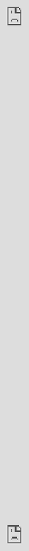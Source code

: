 ```yaml
---
layout: post
date:   2019-05-04
image: "/puerto_rico_now/images/future_scenarios/thumbnail.png"
title:  "Puerto Rico After Maria: Prediction of Future Scenario"
author: "Aline Faiwichow Estefam, Esteban Vanegas Jr, Ge Guo, Qi Yang"
---
```


<br/><br/>

![concept_image](/puerto_rico_now/images/future_scenarios/concept_photo.png#full)    
<br/><br/>
<br/><br/>
<span style="font-family:Helvetica; font-size:2em;">**<1>Reconstruction is Underway**</span>

Puerto Rico is in a state of serious change. Over a year since the devastation of Hurricanes Maria and Irma, federal disaster aid continues to be withheld by Congress, forcing recovery efforts to continue unaided by the federal government. Yet in many ways, the destruction caused by this storms served as a red herring for many American media outlets during the brief period when the disaster was covered. The storms were framed as events that decimated the island, but prior to their making landfall in November 2017, residents had already been feeling the effects of rising unemployment, crippling debt, and exploitative development practices for several decades. In addition to the loss of over 3,000 lives, the destruction left in the wake of these storms pushed much of the island’s infrastructure and resources past capacity. For many, this disaster has been the final motivator to leave Puerto Rico. Those who remain will be the first to bear witness to dramatic changes as reconstruction properly begins.

![concept_image](/puerto_rico_now/images/future_scenarios/blueroof.jpg)

<br/><br/>
<span style="font-family:Helvetica; font-size:1.5em;">**<1-1>In February of 2019, Congress Approved $1.5 Billion in Relief Aid**</span>
  
To understand what these changes may be and how Puerto Rico will be transformed, our research team began an initial investigation into the island’s ongoing demographic and economic shifts within a historical context to answer four questions:
  
  - Who stands to profit and who stands to suffer from reconstruction efforts?
  - Which areas are going to see the greatest change?
  - How are these areas going to be redeveloped, and at what cost?
  - What are the alternatives to our prediction?

<br/><br/>
<span style="font-family:Helvetica; font-size:1.5em;">**<1-2>That Same Year, Puerto Rico Reported a Record-Breaking 1.7 Million Tourists in 2018**</span>  
  
Though it is impossible to predict with full accuracy the future of Puerto Rico, our team has identified multiple directions in which the island may be headed using this data. Without loss of generality, we chose to develop and focus on two hypothetical future scenarios that favor the interests of individuals on opposite ends of a spectrum of figures who wish to see Puerto Rico prosper in different ways. In doing so, we hope to provide a specific picture of what is possible in the near future, as well as to highlight the dangerous processes underway in Puerto Rico at the present moment.  
  
<br/><br/>
<span style="font-family:Helvetica; font-size:2em;">**<2>A Venture Capitalist’s Paradise, or an Island for the People?**</span>
  
![concept photo](/puerto_rico_now/images/future_scenarios/concept_image.png)
  
  
On one end of this spectrum lie developers, investors, politicians, and citizens who view Puerto Rico as a potential tourist haven, corporate tax shelter, or both. Such individuals benefit from economic incentives to develop Puerto Rico using American capital. On the other end of the spectrum lie Puerto Ricans who draw inspiration from a rich history of collective community organization to envision an island free of the extraction practices inherent to the colony. Such a Puerto Rico is organized into collective land trusts, has a diverse economy focused on local production and reinvestment into municipalities, and engages directly with global actors. The idea of tourism as an income generator is not absent from this scenario, but the practice of capitalizing on tourists is performed at a smaller scale and using practices that do not displace current residents. 

We understand, of course, that these are two extremes on a broad spectrum that includes individuals and groups with aligned, conflicting, and often competing interests. Yet in examining the ideology behind opposite ends of this spectrum and proposing our own radical future for the island tailored to each, we hope to reach a richer picture of where Puerto Rico is heading, how a plethora of the factors contributing to this change were already in place before the natural disaster, and what is being done currently to effect changes that, inevitably, will leave some better off and others exploited and displaced. 

With a focus on development and investment into the different municipalities of Puerto Rico, we attempted to uncover which municipalities will receive the greatest investment under two different scenarios that predict the island’s future under vastly different conditions. For our first scenario, we considered which municipalities are likely to receive the greatest dollar amount of development if current trends that enable predatory enterprises to flourish grows unchecked. Our second scenario considers those which have seen the greatest negative impact from such destructive developments, and visualizes a future in which these municipalities receive the greatest funding to restructure their economies, provide basic goods and services, and promote a sustainable quality of life for residents. The resulting maps showing both of these areas are visualized below.

  
<div class="iframe-full"><iframe src="https://api.mapbox.com/styles/v1/yqjim111/cjuo99aj902l51fmbd2lxl2mp.html?fresh=true&title=true&access_token=pk.eyJ1IjoieXFqaW0xMTEiLCJhIjoiY2psb2k5ZGZkMXR1czNxdDV3dW55b3hyaiJ9.ihJM3eJ8hNrDmr7EYKjo7w#7.5/18.241454/-66.318462/0" style="position:absolute;top:0;left:0;width:100%;height:100%;" frameborder="0"></iframe></div>

![LegendDecision](/puerto_rico_now/images/future_scenarios/Fundingpriority.png) 

*Tourism Scenario Decision Making Map*
  
<div class="iframe-full"><iframe src="https://api.mapbox.com/styles/v1/yqjim111/cjuo8ys5p066h1fpln1cxlrw6.html?fresh=true&title=true&access_token=pk.eyJ1IjoieXFqaW0xMTEiLCJhIjoiY2psb2k5ZGZkMXR1czNxdDV3dW55b3hyaiJ9.ihJM3eJ8hNrDmr7EYKjo7w#7.5/18.241454/-66.318462/0" style="position:absolute;top:0;left:0;width:100%;height:100%;" frameborder="0"></iframe></div>

![LegendDecision](/puerto_rico_now/images/future_scenarios/Fundingpriority.png) 

*Lantrust Scenario Decision Making Map*
  
<br/><br/>  

As our investigation continued, the odious debt of Puerto Rico grew more evident as a key factor in determining which municipalities suffer and prosper under current socio-economic conditions. As will be discussed later, a percentage of this debt has been argued to be unconstitutional, and will factor into an argument for allocating funds to municipalities under our second scenario. The result of decades of financial mismanagement by the government and predatory American financial practices, Puerto Rico’s debt stands at a staggering $74 Billion.

These destructive development projects, which will herein be referred to as enterprises, can vary widely in nature, from pharmaceutical operations that generate massive pollution to tech giants such as Microsoft, but they often possess several characteristics in common.

  - If purely commercial in nature, the enterprise employs relatively few Puerto Ricans
  - The enterprise displaces current residents through buyouts, price outs, or eviction from lands to which the occupants possess no legal claim
  - The enterprise, being American in origin, benefits from substantial tax breaks not offered to Puerto Rican businesses
  
The founders, investors, and developers who generate such enterprises naturally wish to see the greatest return with the least risk, and often choose to finance projects in areas with pre-established infrastructure and similar developments. For our first scenario, we considered which 8 municipalities are likely to receive the greatest dollar amount of development if current trends that enable such enterprises to flourish grows unchecked. 

<br/><br/>

<span style="font-family:Helvetica; font-size:1.5em;">**<2A>Exploitation and Extraction: A Scenario for Predatory Development**</span>
  
Puerto Rico has long been a source for wealth extraction under colonial powers, beginning with Spain in 1493 to the United States in the present day. Though legally classified as an unincorporated territory of the United States, Puerto Rico remains subject to exploitative laws that continue to profit American venture capitalists, developers, and investors. The enterprises of these figures often generate profits without providing significant job growth or tax revenue to the island. 

Our first scenario imagines a future in which such figures have developed Puerto Rico into a lucrative operation that operates with few local employees and is exempt from significant municipal, territorial, and federal taxes. Tourism--already a major part of Puerto Rico’s economy--has grown in scale to become the dominant industry on the island, providing luxury as well as discount services to tourists of all classes. Tax-sheltered business developments employ a small percentage of Puerto Ricans with sufficient education and wealth to make a relatively easy transition into the tech and finance sectors, while the majority of the population are employed in the service sector. Were such a scenario to be realized, we predict the greatest developments and their immediate consequences would most likely occur in the municipalities shown in dark red in the decision map below.

<div style="padding:60% 0 0 0;position:relative;"><iframe src="https://api.mapbox.com/styles/v1/yqjim111/cjuo99aj902l51fmbd2lxl2mp.html?fresh=true&title=true&access_token=pk.eyJ1IjoieXFqaW0xMTEiLCJhIjoiY2psb2k5ZGZkMXR1czNxdDV3dW55b3hyaiJ9.ihJM3eJ8hNrDmr7EYKjo7w#7.5/18.241454/-66.318462/0" style="position:absolute;top:0;left:0;width:100%;height:100%;" frameborder="0"></iframe></div>

![LegendDecision](/puerto_rico_now/images/future_scenarios/Fundingpriority.png) 

*Tourism Scenario Decision Making Map*
  
For this scenario, we distributed the $18.5 Billion relief aid package appropriated by Congress for the recovery of Puerto Rico, putting ourselves in the position of elected officials of the government of Puerto Rico who favor the interests of developers. Using the above decision map, the aid was distributed according to what are predicted to be the most lucrative municipalities for American developers. Puerto Rico has the third-largest income inequality worldwide, and in keeping with its current distribution of income, the most profitable 10% of municipalities received 75% of the aid. These funds, it is predicted, could be used not merely to rebuild but to encourage stakeholders in large-scale Puerto Rican tourism and business operations to expand and improve upon their developments. The distribution of this aid among the top 10% of municipalities identified as profitable for continued development is shown below.
  
![Tourism Layer Barchart](/puerto_rico_now/images/future_scenarios/TourismBarChart.jpg)  
  
We began our investigation by imagining ourselves in the role of someone who possesses sufficient capital and desire to develop in Puerto Rico, and then constructed this map to see where the greatest incentive lay for our venture. It was necessary to first consider the zoning regulations of the island. Revitalization areas are regions designated by the government of Puerto Rico as badly in need of development. As such, these places are offered up to developers with significant tax breaks. Naturally Protected Areas and Difficult Development areas are regions where development is generally prohibited by law or discouraged by challenging geography. In addition, areas that have undergone significant depopulation following the hurricanes were considered using data from the Humanitarian Data Exchange. People often leave Puerto Rico for multiple reasons; resources can run out, unemployment can soar, and properties can be foreclosed. Such areas, however, present an advantage to investors who can buy up cheap and develop without the obstacle of displacing many existing inhabitants.

![Tourism Layer Breakdown](/puerto_rico_now/images/future_scenarios/tourism_breakdown.png)  

Most entrepreneurs, investors, and developers wish to see the greatest return on an investment with as little risk as possible, and look to examples of lucrative operations already turning a profit. Tourism should immediately come to mind. In spite of the destruction of Hurricanes Maria and Irma, the number of tourists lodging in hotels across the island was up to a  record-breaking 1,766,578 guests in 2018. This makes building a hotel, resort, spa, or attraction in an expensive area frequented by high-end visitors a good location for a profitable venture. Below are shown the locations of existing hotels, ranked by price, where we expect to see proportional future development. 
  
<div style="padding:60% 0 0 0;position:relative;"><iframe src="https://api.mapbox.com/styles/v1/yqjim111/cjuoazzbsbe001fn0v71i4psi.html?fresh=true&title=true&access_token=pk.eyJ1IjoieXFqaW0xMTEiLCJhIjoiY2psb2k5ZGZkMXR1czNxdDV3dW55b3hyaiJ9.ihJM3eJ8hNrDmr7EYKjo7w#7.5/18.241454/-66.318462/0" style="position:absolute;top:0;left:0;width:100%;height:100%;" frameborder="0"></iframe></div>
*Tourism Density - Hotel Density and Price* 
<br/><br/>  

Finally, we considered the debt of each municipality as reported by the Puerto Rican Bureau of Statistics in determining which areas will likely see the greatest investment in the near future. Areas with less debt received a higher ranking within an economic index, and marked as the most attractive for developers in the map below. White municipalities were left out of the government study that provided this economic data, and therefore were not considered.

<div style="padding:60% 0 0 0;position:relative;"><iframe src="https://api.mapbox.com/styles/v1/yqjim111/cjuo9rawabonc1flpiitc01fg.html?fresh=true&title=true&access_token=pk.eyJ1IjoieXFqaW0xMTEiLCJhIjoiY2psb2k5ZGZkMXR1czNxdDV3dW55b3hyaiJ9.ihJM3eJ8hNrDmr7EYKjo7w#7.5/18.241454/-66.318462/0" style="position:absolute;top:0;left:0;width:100%;height:100%;" frameborder="0"></iframe></div>
*Economics Index* 

![LegendTest](/puerto_rico_now/images/future_scenarios/economicsindexLegend.png) 
  
Together, these factors determined regions in which we expect to receive the most American investment. Lighter municipalities--largely located within the interior--will likely see further unemployment and lower incomes, prompting increased migration. Areas on the periphery may be gentrified or developed in other ways to meet the needs of coastal regions and urban centers where the vast majority of Puerto Rico’s wealth is now concentrated. Puerto Ricans who remain employed in these rich, swanky municipalities will largely be occupying jobs in the service sector, with a small population of local mid-level management and an even smaller class of local investors and profiteers.    

Why invest in Puerto Rico? As long as the capital we use to develop originates in the United States--via a real-estate holding company, mutual fund, or typical venture capitalist development operation--we benefit from a triple tax break offered to US investors. Moreover, some 98% of the island is classified as an Opportunity Zone; allowing us to reinvest capital gains from our initial investment into an income tax-free Opportunity Fund. Together, these advantages may save investors up to 37.5% in federal taxes. 
  

<br/><br/> 
<span style="font-family:Helvetica; font-size:1.5em;">**<2B>A (Potentially) Adequate Intervention: A Collective Scenario For Puerto Ricans**</span>  

Puerto Rico does not, by any means, have to follow this narrative. Consider that Congress has appropriated $18.5 billion in hurricane relief aid, (a previous $1.5 billion was approved for spending back in February, and so is not included in our analysis). Additionally, some 23.8% of Puerto Rican debt has recently been argued to be unconstitutional. Combining potential disaster relief aid and forgiven debt leaves the government of Puerto Rico in a significantly better financial position to provide for its residents in reconstruction efforts. Our second scenario imagines that these funds are invested in the municipalities which have seen the greatest negative impact from the predatory enterprises outlined in the previous scenario, with the goal of restructuring their economies, providing basic goods and services, and promoting a sustainable quality of life for residents. Should this scenario be realized, the municipalities which we predict would see the greatest aid invested to meet these needs are shown in dark red in the decision map below. 
  
<div style="padding:60% 0 0 0;position:relative;"><iframe src="https://api.mapbox.com/styles/v1/yqjim111/cjuo8ys5p066h1fpln1cxlrw6.html?fresh=true&title=true&access_token=pk.eyJ1IjoieXFqaW0xMTEiLCJhIjoiY2psb2k5ZGZkMXR1czNxdDV3dW55b3hyaiJ9.ihJM3eJ8hNrDmr7EYKjo7w#7.5/18.241454/-66.318462/0" style="position:absolute;top:0;left:0;width:100%;height:100%;" frameborder="0"></iframe></div>
*Lantrust Scenario Decision Making Map*

<br/><br/> 

With this in mind, we again imagined ourselves in the position of elected Puerto Rican officials with the power and desire to distribute the combined sum of $36.1 Billion, but this time with the intention of providing resources to communities as will be later outlined. This time, a more egalitarian distribution that nonetheless favors municipalities identified as the most neglected and/or exploited by American venture capitalist operations was used. The distribution of aid among the top 10% of municipalities most likely to receive the greatest financial support is shown below.  

![LandtrustBarchart](/puerto_rico_now/images/future_scenarios/LandtrustBarChart.jpg) 

<br/><br/> 

Our Collective Scenario is so named because it draws upon a rich history of co-ops, inclusive work practices, land trusts, and past social welfare policies that were later struck down by the United States. Numerous political figures, such as Pedro Albizu Campo, were jailed by the United States for attempting to organize workers. During the process of drafting a constitution in the 1950’s, the framers of Puerto Rico’s constitution attempted to include a provision for the right to work, a measure vetoed by the United States Congress, and an issue which is still debated today.

In the present moment, numerous examples can be found of cooperative practices in Puerto Rico that fortify communities and protect exploited and persecuted populations. Consider farming co-ops, some of which address the serious issue of food insecurity in Puerto Rico. Many of these collectives are run by women--others are self-proclaimed safe spaces for queer and LGBT communities. The community of Caño Martín Peña is famous as Puerto Rico’s only land trust. Located near the wealthy district of Milla de Oro, the eight neighborhoods that make up the trust faced serious threat of gentrification. While the land trust effectively prevents residents from losing their homes to gentrifiers or to competing land claims, the area remains impoverished and residents at risk of being priced out. Communities such as Rio Piedras are in the early stages of organizing in to a land trust, an endeavor which requires significant legal effort and expenses. 
  
  
![Landtrust Layer Breakdown](/puerto_rico_now/images/future_scenarios/landtrust_breakdown.png)

<br/><br/> 

<span style="font-family:Helvetica; font-size:2em;">**<3>Necessary Conditions For The Success Of A Cooperative Scenario**</span>  
  
Though these isolated examples of collective organization are inspiring, many are also struggling. It will require the support of these bottom-up practices from a major funding source to help guarantee their long-term success in the early stages of establishment as well as encourage others to follow suit. As such, our scenario requires us to suppose three things when considering the spending of a promised $18.5 Billion of disaster relief aid:

<span style="font-family:Helvetica; font-size:1.5em;">**<3-1>Federal Aid Must Put to the Task of Providing, not of Restoring:**</span>

  - **The provision of basic goods and services--including health care and public education, the development of infrastructure in the poorest municipalities, and the recognition of human rights**
  
  - **The provision of basic goods and services--especially healthcare and education--must be provided at little to no cost to all Puerto Ricans, many of whom mourn the loss of loved ones who perished from preventable causes following the hurricanes.** 

  - **Local businesses, partnerships, collectives, and co-ops must be encouraged, through subsidies or tax incentives, and predatory development disincentivized, in an effort to close the income gap across Puerto Rico**  

<br/><br/> 

<div style="padding:60% 0 0 0;position:relative;"><iframe src="https://api.mapbox.com/styles/v1/yqjim111/cjuocajn03y3n1fnoms0w4aia.html?fresh=true&title=true&access_token=pk.eyJ1IjoieXFqaW0xMTEiLCJhIjoiY2psb2k5ZGZkMXR1czNxdDV3dW55b3hyaiJ9.ihJM3eJ8hNrDmr7EYKjo7w#7.5/18.241454/-66.318462/0" style="position:absolute;top:0;left:0;width:100%;height:100%;" frameborder="0"></iframe></div>
*Average Weekly Income*
![Average Weekly Income Legend](/puerto_rico_now/images/future_scenarios/averageweeklysalaryLegend.png)

<div style="padding:60% 0 0 0;position:relative;"><iframe src="https://api.mapbox.com/styles/v1/yqjim111/cjuocaor501v71gnsqsdyb9qi.html?fresh=true&title=true&access_token=pk.eyJ1IjoieXFqaW0xMTEiLCJhIjoiY2psb2k5ZGZkMXR1czNxdDV3dW55b3hyaiJ9.ihJM3eJ8hNrDmr7EYKjo7w#7.5/18.241454/-66.318462/0" style="position:absolute;top:0;left:0;width:100%;height:100%;" frameborder="0"></iframe></div>
*Employment Quantity*
![Average Annual Employment Legend](/puerto_rico_now/images/future_scenarios/averageannualemploymentLegend.png)

<br/><br/>

<span style="font-family:Helvetica; font-size:2em;">**<4>The Case for a Freer Puerto Rico: What Needs to Happen to Ensure Long-Term Success**</span>

The previous scenario was developed supposing that only disaster relief funds be used to provide goods and services that were already lacking in Puerto Rico while aiding local businesses, partnerships, and cooperatives to generate employment and begin a path out of poverty. Ambitious to say the least, such a scenario will be hard pressed to succeed in a short amount of time. For a longer-term solution to take effect, we will need some more ambitious conditions.

  - **Provision must be made for the restructuring of Puerto Rico’s $74 billion debt Specifically, the $17.6 billion debt issued after Puerto Rico reached its constitutional debt limit must be forgiven**
  - **Transparent Puerto Rican lawmakers must be allowed to spend this total sum of $36.1 billion to reinvest in Puerto Rico, rather than rebuild failing systems**
  - **An end must be brought to the triple-tax breaks and Opportunity Zones that have enabled predatory development to bleed Puerto Rico of its resources**
  - **The Jones Act of 1917 must be repealed to allow Puerto Rico to engage in commerce with global actors independent of the restrictions of the US Merchant Marine**

<br/><br/>
<div style="padding:60% 0 0 0;position:relative;"><iframe src="https://yqjim111.github.io/conflicturbanism/" style="position:absolute;top:0;left:0;width:100%;height:100%;" frameborder="0"></iframe></div>
*Future Scenario-Weekly Wage*
![Future Average Annual Employment Legend](/puerto_rico_now/images/future_scenarios/futureaverageweeklysalaryLegend.png)
  
Above is a familiar map showing the income disparity in Puerto Rico at present, as well as a best-case scenario in which residents of the poorest municipalities are able to fetch a salary within 15% of the highest average weekly salary of any Puerto Rican municipality. Our investigation revealed that poorest 50% of Puerto Ricans earn less than half as much as their compatriots in the riches municipality, Juncos. Moreover, at 9.3%, Puerto Rico’s unemployment rate is more than double the national average. Combine this with a much higher number of people pushed out of the formal labor force, and it’s clear to see that significant spending and reinvestment must be made into preparing Puerto Rico as a political entity to operate with greater autonomy after 500 years and counting of colonial rule. Whether this entails a reclassification of Puerto Rico as a political entity is another matter. What is certain is that solutions such as the land trust of Caño Martín Peña or the development of a community plantain farm require greater foresight and intervention to improve the quality of life for residents long term. These solutions buy time, during which a new generation must be educated, existing institutions must be preserved, infrastructure developed, and local commerce allowed to grow slowly. Such investments in individual residents, particularly in populations that have been left neglected by their government for generations, require enormous time to produce tangible results and reflect an improved quality of life. There exists, too, an experimental quality to this scenario, one that implies far greater uncertainty than an island ruled by tourists and hedge funds. But it is precisely this degree of uncertainty involved in promoting the general welfare through provision for individuals that demands action. 

<br/><br/>

***If you would like to participate in deciding the future of Puerto Rico, visit our website:*
*<https://yqjim111.github.io/>***



<br/><br/>
<br/><br/>
**Reference:**
1. Negrón-Muntaner, Frances. “Blackout: What darkness illuminated in Puerto Rico”. Politics/Letters. http://politicsslashletters.org/blackout-darkness-illuminated-puerto-rico/ (accessed May 2, 2019)

2. Government of Puerto Rico. “Registration and Occupancy Report”. Puerto Rico Tourism Company. https://www.prtourism.com/dnn/Portals/0/PDF_Statis5tics/Reg_Ocuppancy/End%20of%20Year%202018.pdf?ver=2019-02-26-152653-087 (accessed May 2, 2019)

3. Morales, Ed. “The Roots of Puerto Rico’s Debt Crisis—and Why Austerity Will Not Solve It“. The Nation. https://www.thenation.com/article/the-roots-of-puerto-ricos-debt-crisis-and-why-austerity-will-not-solve-it/ (accessed May 2, 2019)

4. Bannan, Natasha. “ Puerto Rico's Odious Debt: The Economic Crisis of Colonialism”. The City University of New York Law Review. https://academicworks.cuny.edu/cgi/viewcontent.cgi?referer=https://www.google.com/&httpsredir=1&article=1404&context=clr. (retrieved May 2, 2019)

5. Economic Innovation Group. “Opportunity Zones”. Economic Innovation Group. https://eig.org/opportunityzones/about (retrieved May 2, 2019)

6. Government of Puerto Rico. “Puerto Rico Disaster Recovery Action Plan”. Departamento de la Vivienda. http://www.cdbg-dr.pr.gov/wp-content/uploads/downloads/111618_PRDOH%20Action%20Plan_Substantial%20Amendment.pdf (accessed May 2, 2019)

7.  Little, Becky. “Puerto Rico’s Complicated History with the United States”. History. https://www.history.com/news/puerto-ricos-complicated-history-with-the-united-states (accessed May 2, 2019)

8.  Merling, Laura. “Puerto Rico’s Peculiar Case: Bankruptcy of an Unincorporated territory.” Center for Economics and Policy Research. http://cepr.net/publications/briefings/testimony/puerto-rico-s-peculiar-case-bankruptcy-of-an-unincorporated-territory ( retrieved on May 2, 2019) 

